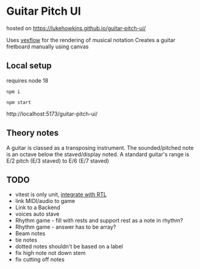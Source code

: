 # Guitar Pitch UI

hosted on https://lukehowkins.github.io/guitar-pitch-ui/

Uses [vexflow](http://www.vexflow.com/build/docs) for the rendering of musical notation
Creates a guitar fretboard manually using canvas

## Local setup

requires node 18

`npm i`

`npm start`

http://localhost:5173/guitar-pitch-ui/

## Theory notes

A guitar is classed as a transposing instrument. The sounded/pitched note is an octave below the staved/display noted.
A standard guitar's range is E/2 pitch (E/3 staved) to E/6 (E/7 staved)

## TODO

- vitest is only unit, [integrate with RTL](https://www.robinwieruch.de/vitest-react-testing-library/)
- link MIDI/audio to game
- Link to a Backend
- voices auto stave
- Rhythm game - fill with rests and support rest as a note in rhythm?
- Rhythm game - answer has to be array?
- Beam notes
- tie notes
- dotted notes shouldn't be based on a label
- fix high note not down stem
- fix cutting off notes